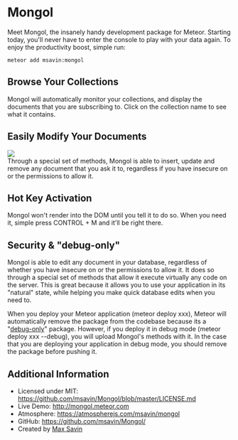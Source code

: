 Mongol
======
Meet Mongol, the insanely handy development package for Meteor. Starting today, you'll never have to enter the console to play with your data again. To enjoy the productivity boost, simple run:

	meteor add msavin:mongol


Browse Your Collections
-----------------------
Mongol will automatically monitor your collections, and display the documents that you are subscribing to. Click on the collection name to see what it contains.


Easily Modify Your Documents
----------------------------
<a href="http://mongol.meteor.com"><img src="https://raw.githubusercontent.com/msavin/Mongol/master/public/video/gif.gif"></a><br>
Through a special set of methods, Mongol is able to insert, update and remove any document that you ask it to, regardless if you have insecure on or the permissions to allow it. 


Hot Key Activation
------------------
Mongol won't render into the DOM until you tell it to do so. When you need it, simple press CONTROL + M and it'll be right there. 


Security & "debug-only"
-----------------------
Mongol is able to edit any document in your database, regardless of whether you have insecure on or the permissions to allow it. It does so through a special set of methods that allow it execute virtually any code on the server. This is great because it allows you to use your application in its "natural" state, while helping you make quick database edits when you need to.

When you deploy your Meteor application (meteor deploy xxx), Meteor will automatically remove the package from the codebase because its a "<a href="https://www.meteor.com/blog/2014/10/13/meteor-094-mobile-and-testing">debug-only</a>" package. However, if you deploy it in debug mode (meteor deploy xxx --debug), you will upload Mongol's methods with it. In the case that you are deploying your application in debug mode, you should remove the package before pushing it.


Additional Information
----------------------
 - Licensed under MIT: https://github.com/msavin/Mongol/blob/master/LICENSE.md
 - Live Demo: http://mongol.meteor.com
 - Atmosphere: https://atmospherejs.com/msavin/mongol
 - GitHub: https://github.com/msavin/Mongol/
 - Created by <a href="http://maxsavin.com">Max Savin</a>